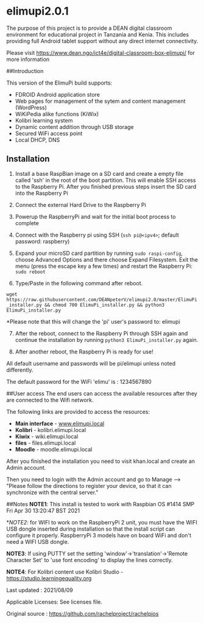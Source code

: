 # elimupi2.0.1

The purpose of this project is to provide a DEAN digital classroom environment for educational project in Tanzania and Kenia. This includes providing full Android tablet support without any direct internet connectivity. 

Please visit https://www.dean.ngo/ict4e/digital-classroom-box-elimupi/ for more information 

##Introduction 

This version of the ElimuPi build supports: 

- FDROID Android application store 
- Web pages for management of the sytem and content management (WordPress) 
- WiKiPedia alike functions (KiWix) 
- Kolibri learning system
- Dynamic content addition through USB storage 
- Secured WiFi access point 
- Local DHCP, DNS 

## Installation 
1. Install a base RaspBian image on a SD card and create a empty file called 'ssh' in the root of the boot partition. This will enable SSH access to the Raspberry Pi. After you finished previous steps insert the SD card into the Raspberry Pi

2. Connect the external Hard Drive to the Raspberry Pi

3. Powerup the RaspberryPi and wait for the initial boot process to complete 

4. Connect with the Raspberry pi using SSH (`ssh pi@<ipv4>`; default password: raspberry)
 
5. Expand your microSD card partition by running `sudo raspi-config`, choose Advanced Options and there choose Expand Filesystem. Exit the menu (press the escape key a few times) and restart the Raspberry Pi: `sudo reboot`

6. Type/Paste in the following command after reboot. 

`wget https://raw.githubusercontent.com/DEANpeterV/elimupi2.0/master/ElimuPi_installer.py && chmod 700 ElimuPi_installer.py && python3 ElimuPi_installer.py`

*Please note that this will change the 'pi' user's password to: elimupi 

7. After the reboot, connect to the Raspberry Pi through SSH again and continue the installation by running `python3 ElimuPi_installer.py` again. 

8. After another reboot, the Raspberry Pi is ready for use! 

All default username and passwords will be pi/elimupi unless noted differently. 

The default password for the WiFi 'elimu' is : 1234567890

##User access
The end users can access the available resources after they are connected to the Wifi network.

The following links are provided to access the resources:

- **Main interface** - www.elimupi.local
- **Kolibri** - kolibri.elimupi.local
- **Kiwix** - wiki.elimupi.local
- **files** - files.elimupi.local
- **Moodle** - moodle.elimupi.local

After you finished the installation you need to visit khan.local and create an Admin account. 

Then you need to login with the Admin account and go to Manage --> "Please follow the directions to register your device, so that it can synchronize with the central server."


##Notes
**NOTE1**: This install is tested to work with Raspbian OS #1414 SMP Fri Apr 30 13:20:47 BST 2021

**NOTE2*: for WIFI to work on the RaspberryPi 2 unit, you must have the WIFI USB dongle inserted during installation so that the install script can configure it properly. RaspberryPi 3 models have on board WiFi and don't need a WIFI USB dongle. 

**NOTE3**: If using  PUTTY set the setting 'window'->'translation'->'Remote Character Set' to 'use font encoding' to display the lines correctly.

**NOTE4**: For Kolibri content use Kolibri Studio - https://studio.learningequality.org

Last updated : 2021/08/09 

Applicable Licenses: See licenses file. 

Original source : https://github.com/rachelproject/rachelpios 
